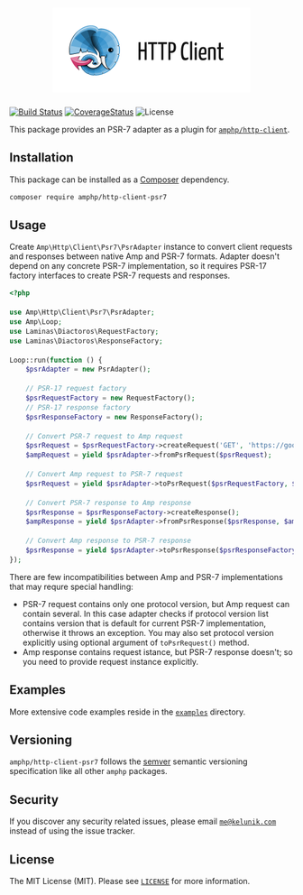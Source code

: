 <h1 align="center"><img src="https://raw.githubusercontent.com/amphp/logo/master/repos/http-client.png?v=05-11-2019" alt="HTTP Client" width="350"></h1>

[![Build Status](https://img.shields.io/travis/amphp/http-client-psr7/master.svg?style=flat-square)](https://travis-ci.org/amphp/http-client-psr7)
[![CoverageStatus](https://img.shields.io/coveralls/amphp/http-client-psr7/master.svg?style=flat-square)](https://coveralls.io/github/amphp/http-client-psr7?branch=master)
![License](https://img.shields.io/badge/license-MIT-blue.svg?style=flat-square)

This package provides an PSR-7 adapter as a plugin for [`amphp/http-client`](https://github.com/amphp/http-client).

## Installation

This package can be installed as a [Composer](https://getcomposer.org/) dependency.

```bash
composer require amphp/http-client-psr7
```

## Usage

Create `Amp\Http\Client\Psr7\PsrAdapter` instance to convert client requests and responses between native Amp and PSR-7 formats. Adapter doesn't depend on any concrete PSR-7 implementation, so it requires PSR-17 factory interfaces to create PSR-7 requests and responses.

```php
<?php

use Amp\Http\Client\Psr7\PsrAdapter;
use Amp\Loop;
use Laminas\Diactoros\RequestFactory;
use Laminas\Diactoros\ResponseFactory;

Loop::run(function () {
    $psrAdapter = new PsrAdapter();

    // PSR-17 request factory
    $psrRequestFactory = new RequestFactory();
    // PSR-17 response factory
    $psrResponseFactory = new ResponseFactory();

    // Convert PSR-7 request to Amp request
    $psrRequest = $psrRequestFactory->createRequest('GET', 'https://google.com/'); 
    $ampRequest = yield $psrAdapter->fromPsrRequest($psrRequest);

    // Convert Amp request to PSR-7 request
    $psrRequest = yield $psrAdapter->toPsrRequest($psrRequestFactory, $ampRequest);

    // Convert PSR-7 response to Amp response
    $psrResponse = $psrResponseFactory->createResponse();
    $ampResponse = yield $psrAdapter->fromPsrResponse($psrResponse, $ampRequest);

    // Convert Amp response to PSR-7 response
    $psrResponse = yield $psrAdapter->toPsrResponse($psrResponseFactory, $ampResponse);
});

```

There are few incompatibilities between Amp and PSR-7 implementations that may requre special handling:

- PSR-7 request contains only one protocol version, but Amp request can contain several. In this case adapter checks if protocol version list contains version that is default for current PSR-7 implementation, otherwise it throws an exception. You may also set protocol version explicitly using optional argument of `toPsrRequest()` method.
- Amp response contains request istance, but PSR-7 response doesn't; so you need to provide request instance explicitly. 

## Examples

More extensive code examples reside in the [`examples`](./examples) directory.

## Versioning

`amphp/http-client-psr7` follows the [semver](http://semver.org/) semantic versioning specification like all other `amphp` packages.

## Security

If you discover any security related issues, please email [`me@kelunik.com`](mailto:me@kelunik.com) instead of using the issue tracker.

## License

The MIT License (MIT). Please see [`LICENSE`](./LICENSE) for more information.
